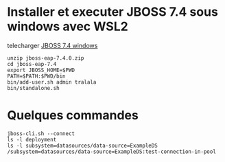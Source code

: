 # Installer et executer JBOSS 7.4 sous windows avec WSL2
telecharger [JBOSS 7.4 windows](https://access.redhat.com/jbossnetwork/restricted/softwareDownload.html?softwareId=99481)
```
unzip jboss-eap-7.4.0.zip
cd jboss-eap-7.4
export JBOSS_HOME=$PWD
PATH=$PATH:$PWD/bin
bin/add-user.sh admin tralala
bin/standalone.sh
```

# Quelques commandes
```
jboss-cli.sh --connect
ls -l deployment
ls -l subsystem=datasources/data-source=ExampleDS
/subsystem=datasources/data-source=ExampleDS:test-connection-in-pool
```
